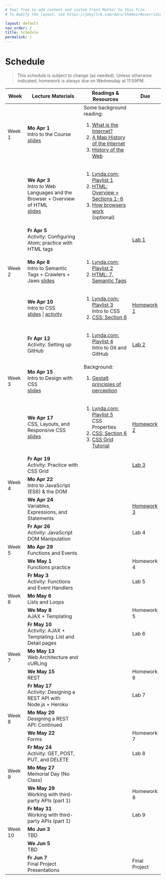 ```yaml
---
# Feel free to add content and custom Front Matter to this file.
# To modify the layout, see https://jekyllrb.com/docs/themes/#overriding-theme-defaults

layout: default
nav_order: 2
title: Schedule
permalink: /
---
```

# Schedule
> This schedule is subject to change (as needed). Unless otherwise indicated, homework is always due on Wednesday at 11:59PM.

<table class="schedule">
    <thead>
        <th>Week</th>
        <th>Lecture Materials</th>
        <th>Readings & Resources</th>
        <th>Due</th>
    </thead>
    <tbody>
        <!-- WEEK #1 -->
        <tr class="done">
            <td>
                Week 1
            </td>
            <td>
                <strong>Mo Apr 1</strong><br>
                Intro to the Course<br>
                <a href="https://docs.google.com/presentation/d/1Y4tna4aIZMcpAF_oBPn0bplyDPKlsLTHDUdoAW4H2bw/edit?usp=sharing" target="_blank">slides</a>
            </td>
            <td>
                Some background reading:
                <ol>
                    <li>
                        <a href="http://www.vox.com/cards/the-internet/what-is-the-internet" target="_blank">What is the Internet?</a>
                    </li>
                    <li>
                        <a href="http://www.vox.com/a/internet-maps" target="_blank">A Map History of the Internet</a>
                    </li>
                    <li><a href="https://webfoundation.org/about/vision/history-of-the-web/" target="_blank">History of the Web</a></li>
                </ol>
            </td>
            <td></td>
        </tr>
        <tr class="done">
            <td></td>
            <td>
                <strong>We Apr 3</strong><br>
                Intro to Web Languages and the Browser + Overview of HTML<br>
                <a href="https://docs.google.com/presentation/d/1UXTebjb3IPV7Dg0e276sDj_V3JODOaCGGaS5sHJmG_Y/edit?usp=sharing" target="_blank">slides</a>
            </td>
            <td>
                <ol>
                    <li>
                        <a href="https://www.lynda.com/SharedPlaylist/7af53539388c4aa3b76d1c29eb1635b9?org=northwestern.edu" target="_blank">Lynda.com: Playlist 1</a>
                    </li>
                    <li>
                        <a href="docs/html_reference/">HTML: Overview + Sections 1-6</a>
                    </li>
                    <li>
                        <a href="https://www.html5rocks.com/en/tutorials/internals/howbrowserswork/" target="_blank">How browsers work</a> (optional)
                    </li>
                </ol>
            </td>
            <td></td>
        </tr>
        <tr class="done">
            <td></td>
            <td>
                <strong>Fr Apr 5</strong><br>
                Activity: Configuring Atom; practice with HTML tags
            </td>
            <td></td>
            <td>
                <a class="label label-default" href="https://docs.google.com/document/d/1vPMeSS0KnBl15nzcmTAsk66gbZvmw8uDzVWXuRe6KEQ/edit?usp=sharing" target="_blank">Lab 1 <i class="fas fa-link"></i></a>
            </td>
        </tr>
        <!-- WEEK #2 -->
        <tr class="done">
            <td>Week 2</td>
            <td>
                <strong>Mo Apr 8</strong><br>
                Intro to Semantic Tags + Crawlers + Jaws
                <a href="https://docs.google.com/presentation/d/1BlaesCoO-FVOl7WI-ycxh8OE5wmm7Q-tvSFBUq2gmhk/edit?usp=sharing"  target="_blank">slides</a>
            </td>
            <td>
                <ol>
                    <li>
                        <a href="https://www.lynda.com/SharedPlaylist/9f47a9e8f6004188a37f59c1dbb59e87?org=northwestern.edu" target="_blank">Lynda.com: Playlist 2</a>
                    </li>
                    <li>
                        <a href="docs/html_reference/semantic_tags.html">HTML: 7. Semantic Tags</a>
                    </li>
                </ol>
            </td>
            <td></td>
        </tr>
        <tr class="done">
            <td></td>
            <td>
                <strong>We Apr 10</strong><br>
                Intro to CSS<br>
                <a href="https://docs.google.com/presentation/d/10w0PWm6NJ0aUQfwbP3AIKqj9x1Y4PJdLo47CEIpJyEE/edit?usp=sharing" target="_blank">slides</a> |
                <a href="https://docs.google.com/document/d/1F7uGD2IPUiSCJwRn8bqhBdkgd7_DdM9pjcgsx43eDxc/edit?usp=sharing" target="_blank">activity</a>
            </td>
            <td>
                <ol>
                    <li>
                        <a href="https://www.lynda.com/SharedPlaylist/9ea7e4d0f8524a0eb4a0e0601ecbecbf?org=northwestern.edu" target="_blank">Lynda.com: Playlist 3</a><br>
                        Intro to CSS
                    </li>
                    <li>
                        <a href="docs/css_reference/">CSS: Section 6</a>
                    </li>
                </ol>
            </td>
            <td>
                <a class="label label-green" href="https://docs.google.com/document/d/1Oqj7O-RpuoccVEDQMslvfCmyjAs4I_0yZvgQyncNm_4/edit?usp=sharing" target="_blank">Homework 1 <i class="fas fa-link"></i></a>
            </td>
        </tr>
        <tr class="done">
            <td></td>
            <td>
                <strong>Fr Apr 12</strong><br>
                Activity: Setting up GitHub
            </td>
            <td>
                <ol>
                    <li>
                        <a href="https://www.lynda.com/SharedPlaylist/9f61d34a77fa4a5389763e6fee9e1397?org=northwestern.edu" target="_blank">Lynda.com: Playlist 4</a><br>
                        Intro to Git and GitHub
                    </li>
                </ol>
            </td>
            <td>   
                <a class="label label-default" href="https://docs.google.com/document/d/1TuVOmbdH0HUS-hNjUibInJYHVIcaeiI1xwqrQiwFgV4/edit?usp=sharing" target="_blank">Lab 2 <i class="fas fa-link"></i></a>
            </td>
        </tr>
        <!-- WEEK #3 -->
        <tr class="done">
            <td>Week 3</td>
            <td>
                <strong>Mo Apr 15</strong><br>
                Intro to Design with CSS<br>
                <a href="https://docs.google.com/presentation/d/1Pur_u9CGKDIPjdCvKtEbW4ViqetzkU0_PmGEzytTeWQ/edit?usp=sharing" target="_blank">slides</a>
            </td>
            <td>
                Background:
                <ol>
                    <li>
                        <a href="https://courses.lumenlearning.com/wsu-sandbox/chapter/gestalt-principles-of-perception/" target="_blank">Gestalt principles of perception</a><br>
                    </li>
                </ol>
            </td>
            <td></td>
        </tr>
        <tr class="done">
            <td></td>
            <td>
                <strong>We Apr 17</strong><br>
                CSS, Layouts, and Responsive CSS<br>
                <a href="https://docs.google.com/presentation/d/1zozDDoUQCOXo2GfedXQXGWSGN9-nqFG2flRcv2C59uU/edit?usp=sharing" target="_blank">slides</a>
            </td>
            <td>
                <ol>
                    <li>
                        <a href="https://www.lynda.com/SharedPlaylist/3f5e0d36264b4e41a6ac8e36cf06a6ba?org=northwestern.edu" target="_blank">Lynda.com: Playlist 5</a><br>
                        CSS Properties
                    </li>
                    <li>
                        <a href="docs/css_reference/">CSS: Section 6</a>
                    </li>
                    <li>
                        <a href="https://medium.freecodecamp.org/learn-css-grid-in-5-minutes-f582e87b1228" target="_blank">CSS Grid Tutorial</a>
                    </li>
                </ol>
            </td>
            <td>
                <a class="label label-green" href="https://docs.google.com/document/d/1CpH09FfvAaYsnA9K5Nb5BldIO3ocuTguYUxOBkqzbs4/edit?usp=sharing" target="_blank">Homework 2 <i class="fas fa-link"></i></a>
            </td>
        </tr>
        <tr class="done">
            <td></td>
            <td>
                <strong>Fr Apr 19</strong><br>
                Activity: Practice with CSS Grid
            </td>
            <td></td>
            <td>
                <a class="label label-default" href="https://docs.google.com/document/d/1iFgKVa3LrqtqMA5oGE-q3C0fpyTFzUwImQKMInZpcQk/edit?usp=sharing" target="_blank">Lab 3 <i class="fas fa-link"></i></a>
            </td>
        </tr>
        <!-- WEEK #4 -->
        <tr class="done">
            <td>Week 4</td>
            <td>
                <strong>Mo Apr 22</strong><br>
                Intro to JavaScript (ES6) & the DOM
            </td>
            <td></td>
            <td></td>
        </tr>
        <tr class="done">
            <td></td>
            <td>
                <strong>We Apr 24</strong><br>
                Variables, Expressions, and Statements
            </td>
            <td></td>
            <td>
                <a class="label label-green" href="https://docs.google.com/document/d/1PVsYT8wScXRSbYxsAIicCN-E-Xo_02FnIU_JtneYq-s/edit?usp=sharing" target="_blank">Homework 3 <i class="fas fa-link"></i></a>
            </td>
        </tr>
        <tr class="done">
            <td></td>
            <td>
                <strong>Fr Apr 26</strong><br>
                Activity: JavaScript DOM Manipulation
            </td>
            <td></td>
            <td><span class="label label-default">Lab 4</span></td>
        </tr>
        <!-- WEEK #5 -->
        <tr class="done">
            <td>Week 5</td>
            <td>
                <strong>Mo Apr 29</strong><br>
                Functions and Events
            </td>
            <td></td>
            <td></td>
        </tr>
        <tr class="done">
            <td></td>
            <td>
                <strong>We May 1</strong><br>
                Functions practice
            </td>
            <td></td>
            <td>
                <span class="label label-green">Homework 4</span>
            </td>
        </tr>
        <tr class="done">
            <td></td>
            <td>
                <strong>Fr May 3</strong><br>
                Activity: Functions and Event Handlers
            </td>
            <td></td>
            <td><span class="label label-default">Lab 5</span></td>
        </tr>
        <!-- WEEK #6 -->
        <tr>
            <td>Week 6</td>
            <td>
                <strong>Mo May 6</strong><br>
                Lists and Loops
            </td>
            <td></td>
            <td></td>
        </tr>
        <tr>
            <td></td>
            <td>
                <strong>We May 8</strong><br>
                AJAX + Templating
            </td>
            <td></td>
            <td><span class="label label-green">Homework 5</span></td>
        </tr>
        <tr>
            <td></td>
            <td>
                <strong>Fr May 10</strong><br>
                Activity: AJAX + Templating: List and Detail pages
            </td>
            <td></td>
            <td><span class="label label-default">Lab 6</span></td>
        </tr>
        <!-- WEEK #7 -->
        <tr>
            <td>Week 7</td>
            <td>
                <strong>Mo May 13</strong><br>
                Web Architecture and cURLing
            </td>
            <td></td>
            <td></td>
        </tr>
        <tr>
            <td></td>
            <td>
                <strong>We May 15</strong><br>
                REST
            </td>
            <td></td>
            <td>
                <span class="label label-green">Homework 6</span>
            </td>
        </tr>
        <tr>
            <td></td>
            <td>
                <strong>Fr May 17</strong><br>
                Activity: Designing a REST API with Node.js + Heroku
            </td>
            <td></td>
            <td><span class="label label-default">Lab 7</span></td>
        </tr>
        <!-- WEEK #8 -->
        <tr>
            <td>Week 8</td>
            <td>
                <strong>Mo May 20</strong><br>
                Designing a REST API: Continued
            </td>
            <td></td>
            <td></td>
        </tr>
        <tr>
            <td></td>
            <td>
                <strong>We May 22</strong><br>
                Forms
            </td>
            <td></td>
            <td>
                <span class="label label-green">Homework 7</span>
            </td>
        </tr>
        <tr>
            <td></td>
            <td>
                <strong>Fr May 24</strong><br>
                Activity: GET, POST, PUT, and DELETE
            </td>
            <td></td>
            <td><span class="label label-default">Lab 8</span></td>
        </tr>
        <!-- WEEK #9 -->
        <tr>
            <td>Week 9</td>
            <td>
                <strong>Mo May 27</strong><br>
                Memorial Day (No Class)
            </td>
            <td></td>
            <td></td>
        </tr>
        <tr>
            <td></td>
            <td>
                <strong>We May 29</strong><br>
                Working with third-party APIs (part 1)
            </td>
            <td></td>
            <td>
                <span class="label label-green">Homework 8</span>
            </td>
        </tr>
        <tr>
            <td></td>
            <td>
                <strong>Fr May 31</strong><br>
                Working with third-party APIs (part 1)
            </td>
            <td></td>
            <td><span class="label label-default">Lab 9</span></td>
        </tr>
        <!-- WEEK #10 -->
        <tr>
            <td>Week 10</td>
            <td>
                <strong>Mo Jun 3</strong><br>
                TBD
            </td>
            <td></td>
            <td></td>
        </tr>
        <tr>
            <td></td>
            <td>
                <strong>We Jun 5</strong><br>
                TBD
            </td>
            <td></td>
            <td></td>
        </tr>
        <tr>
            <td></td>
            <td>
                <strong>Fr Jun 7</strong><br>
                Final Project Presentations
            </td>
            <td></td>
            <td><span class="label label-purple">Final Project</span></td>
        </tr>
    </tbody>
</table>
